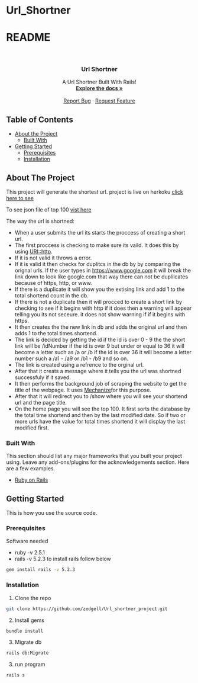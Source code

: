 # Url_Shortner
# README
<br />
<p align="center">
  <h3 align="center">Url Shortner</h3>

  <p align="center">
    A Url Shortner Built With Rails!
    <br />
    <a href="https://github.com/othneildrew/Best-README-Template"><strong>Explore the docs »</strong></a>
    <br />
    <br />
    <a href="https://github.com/zedgell/Url_shortner_project/issues">Report Bug</a>
    ·
    <a href="https://github.com/zedgell/Url_shortner_project/issues">Request Feature</a>
  </p>
</p>



<!-- TABLE OF CONTENTS -->
## Table of Contents

* [About the Project](#about-the-project)
  * [Built With](#built-with)
* [Getting Started](#getting-started)
  * [Prerequisites](#prerequisites)
  * [Installation](#installation)



<!-- ABOUT THE PROJECT -->
## About The Project

This project will generate the shortest url. project is live on herkoku [click here to see](https://url-shortener-zedgell.herokuapp.com/)

To see json file of top 100 [vist here](https://url-shortener-zedgell.herokuapp.com/top.json)

The way the url is shortned:
* When a user submits the url its starts the proccess of creating a short url.
* The first proccess is checking to make sure its vaild. It does this by using [URI::http](https://docs.ruby-lang.org/en/2.1.0/URI.html).
* If it is not valid it throws a error.
* If it is valid it then checks for duplitcs in the db by by comparing the orignal urls. If the user types in https://www.google.com it will break the link down to look like google.com that way there can not be duplilcates because of https, http, or www.
* If there is a duplicate it will show you the extising link and add 1 to the total shortend count in the db.
* If there is not a duplicate then it will procced to create a short link by checking to see if it begins with http if it does then a warning will appear telling you its not seceure. it does not show warning if if it begins with https.
* It then creates the the new link in db and adds the original url and then adds 1 to the total times shortend.
* The link is decided by getting the id if the id is over 0 - 9 the the short link will be /idNumber if the id is over 9 but under or equal to 36 it will become a letter such as /a or /b if the id is over 36 it will become a letter number such a /a1 - /a9 or /b1 - /b9 and so on.
* The link is created using a refrence to the orginal url.
* After that it creats a message where it tells you the url was shortned successfuly if it saved.
* It then performs the background job of scraping the website to get the title of the webpage. It uses [Mechanize](https://www.rubydoc.info/github/sparklemotion/mechanize/master)for this purpose.
* After that it will redirect you to /show where you will see your shortend url and the page title.
* On the home page you will see the top 100. It first sorts the database by the total time shortend and then by the last modified date. So if two or more urls have the value for total times shortend it will display the last modified first.

### Built With
This section should list any major frameworks that you built your project using. Leave any add-ons/plugins for the acknowledgements section. Here are a few examples.
* [Ruby on Rails](https://rubyonrails.org/)



<!-- GETTING STARTED -->
## Getting Started

This is how you use the source code.

### Prerequisites

Software needed
* ruby -v 2.5.1
* rails -v 5.2.3
to install rails follow below
```sh
gem install rails -v 5.2.3
```

### Installation

1. Clone the repo
```sh
git clone https://github.com/zedgell/Url_shortner_project.git
```
2. Install gems
```sh
bundle install
```
3. Migrate db
```sh
rails db:Migrate
```
3. run program
```sh
rails s
```
